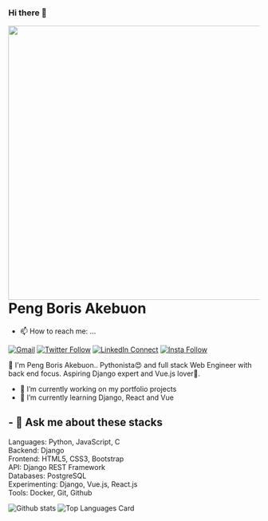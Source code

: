 ### Hi there 👋

<!--
**itzomen/itzomen** is a ✨ _special_ ✨ repository because its `README.md` (this file) appears on your GitHub profile.

Here are some ideas to get you started:


- 👯 I’m looking to collaborate on ...
- 🤔 I’m looking for help with ...


- 😄 Pronouns: ...
- ⚡ Fun fact: ...
-->

<a target="_blank" href="https://shunjid.github.io"><img width="550" align="right" src="https://careers.eclerx.com/images/01.jpg"></a>
# Peng Boris Akebuon
- 📫 How to reach me: ...

[![Gmail](https://img.shields.io/badge/%20-Send%20Mail-black?color=14171A&labelColor=ef5350&logo=gmail&logoColor=ffffff)](mailto:peng.akebuon2468@gmail.com)
[![Twitter Follow](https://img.shields.io/badge/dynamic/json.svg?color=14171A&labelColor=37474f&logo=twitter&logoColor=4fc3f7&label=&query=%24[0].followers_count&url=https%3A%2F%2Fcdn.syndication.twimg.com%2Fwidgets%2Ffollowbutton%2Finfo.json%3Fscreen_names%3Dsajib1066&suffix=%20Followers)](https://twitter.com/itz_an_omen/)
[![LinkedIn Connect](https://img.shields.io/badge/%20-Connect-black?color=14171A&labelColor=212121&logo=linkedin&logoColor=ffffff)](https://www.linkedin.com/in/peng-boris-akebuon-0b8ba0195/)
[![Insta Follow](https://img.shields.io/badge/%20-Follow-black?color=14171A&labelColor=d81b60&logo=instagram&logoColor=ffffff)](https://www.instagram.com/sajib1066/)

:wave: I'm Peng Boris Akebuon.. Pythonista😍 and full stack Web Engineer with back end focus. Aspiring Django expert and Vue.js lover🤗.
- 🔭 I’m currently working on my portfolio projects
- 🌱 I’m currently learning Django, React and Vue

## - 💬 Ask me about these stacks

Languages: Python, JavaScript, C
<br>
Backend: Django
<br>
Frontend: HTML5, CSS3, Bootstrap
<br>
API: Django REST Framework
<br>
Databases: PostgreSQL
<br>
Experimenting: Django, Vue.js, React.js
<br>
Tools: Docker, Git, Github
<br>

![Github stats](https://github-readme-stats.vercel.app/api?username=itzomen&theme=highcontrast&show_icons=true&count_private=true)
![Top Languages Card](https://github-readme-stats.vercel.app/api/top-langs/?username=itzomen&layout=compact)


